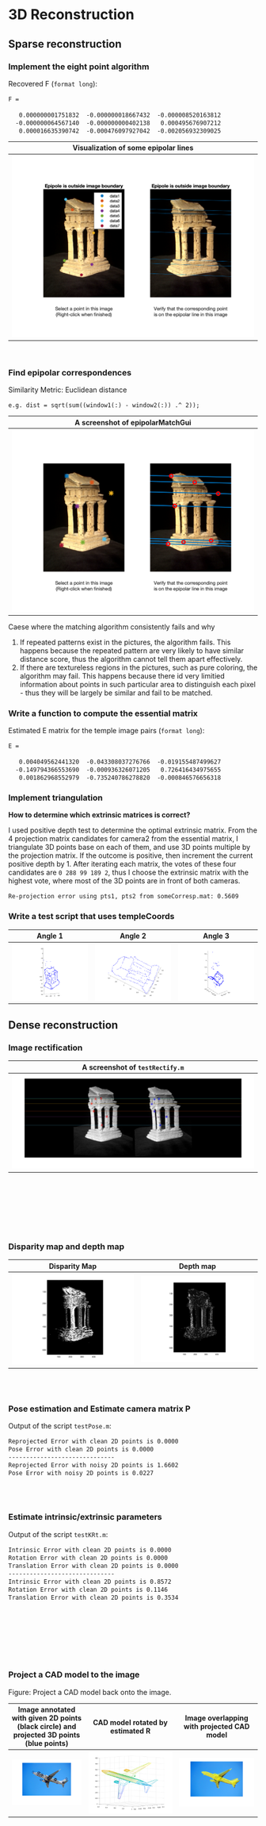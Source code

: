 # 3D Reconstruction

## Sparse reconstruction

### Implement the eight point algorithm

Recovered F (`format long`):
```
F =

   0.000000001751832  -0.000000018667432  -0.000008520163812
  -0.000000064567140  -0.000000000402138   0.000495676907212
   0.000016635390742  -0.000476097927042  -0.002056932309025
```

| Visualization of some epipolar lines |
|-----------------------------------------|
| ![viz](results/1-viz.png) |



<br />

### Find epipolar correspondences


Similarity Metric: Euclidean distance
```
e.g. dist = sqrt(sum((window1(:) - window2(:)) .^ 2));
```

| A screenshot of epipolarMatchGui |
|-----------------------------------------|
| ![matches](results/2-matches.png) |

Caese where the matching algorithm consistently fails and why
1. If repeated patterns exist in the pictures, the algorithm fails. This happens because the repeated pattern are very likely to have similar distance score, thus the algorithm cannot tell them apart effectively.
2. If there are textureless regions in the pictures, such as pure coloring, the algorithm may fail. This happens because there id very limitied information about points in such particular area to distinguish each pixel - thus they will be largely be similar and fail to be matched.

### Write a function to compute the essential matrix

Estimated E matrix for the temple image pairs (`format long`):

```
E =

   0.004049562441320  -0.043308037276766  -0.019155487499627
  -0.149794366553690  -0.000936326071205   0.726416434975655
   0.001862968552979  -0.735240786278820  -0.000846576656318
```

### Implement triangulation

<strong>How to determine which extrinsic matrices is correct?</strong>

I used positive depth test to determine the optimal extrinsic matrix. From the 4 projection matrix candidates for camera2 from the essential matrix, I triangulate 3D points base on each of them, and use 3D points multiple by the projection matrix. If the outcome is positive, then increment the current positive depth by 1. After iterating each matrix, the votes of these four candidates are `0 288 99 189 2`, thus I choose the extrinsic matrix with the highest vote, where most of the 3D points are in front of both cameras.


```
Re-projection error using pts1, pts2 from someCorresp.mat: 0.5609
```

### Write a test script that uses templeCoords

| Angle 1 | Angle 2 |  Angle 3 | 
|-----------------------------------|-----------------------------------------|-----------------------------------------|
|<img src="results/reconst1.png">|<img src="results/reconst2.png" >|<img src="results/reconst3.png">|

## Dense reconstruction

### Image rectification 

| A screenshot of `testRectify.m` |
|-----------------------------------------|
| ![matches](results/3-rectify.png) |

<br />
<br />
<br />
<br />
<br />
<br />

### Disparity map and depth map
| Disparity Map | Depth map|
|-----------------------------------|-----------------------------------------|
|<img src="results/4-dispM.png">|<img src="results/5-depthM.png">|

<br />
<br />

### Pose estimation and Estimate camera matrix P 

Output of the script `testPose.m`:
```
Reprojected Error with clean 2D points is 0.0000
Pose Error with clean 2D points is 0.0000
------------------------------
Reprojected Error with noisy 2D points is 1.6602
Pose Error with noisy 2D points is 0.0227
```
<br />
<br />

### Estimate intrinsic/extrinsic parameters
Output of the script `testKRt.m`:

```
Intrinsic Error with clean 2D points is 0.0000
Rotation Error with clean 2D points is 0.0000
Translation Error with clean 2D points is 0.0000
------------------------------
Intrinsic Error with clean 2D points is 0.8572
Rotation Error with clean 2D points is 0.1146
Translation Error with clean 2D points is 0.3534
```

<br />
<br />
<br />
<br />
<br />
<br />

### Project a CAD model to the image

Figure: Project a CAD model back onto the image. 

| Image annotated with given 2D points (black circle) and projected 3D points (blue points)| CAD model rotated by estimated R | Image overlapping with projected CAD model | 
|-----------------------------------|-----------------------------------------|-----------------------------------------|
|<img src="results/6-projectedPoints.png">|<img src="results/cad.png" >|<img src="results/6-finalCAD.png">|
